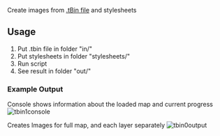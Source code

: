 Create images from [.tBin file](https://doc.mapeditor.org/en/stable/manual/export-tbin/) and stylesheets

## Usage
1. Put .tbin file in folder "in/"
2. Put stylesheets in folder "stylesheets/"
3. Run script
4. See result in folder "out/"

### Example Output
  Console shows information about the loaded map and current progress 
  ![tbin1console](https://github.com/user-attachments/assets/32dee4be-fdd8-482f-b79a-6daf5b3da337)

  Creates Images for full map, and each layer separately
  ![tbin0output](https://github.com/user-attachments/assets/e12e662e-05c1-4c62-bb2f-10ec48e2427e)
